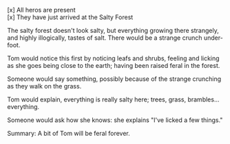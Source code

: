   [x] All heros are present  
  [x] They have just arrived at the Salty Forest
  
  The salty forest doesn't look salty, but everything growing there strangely, and highly illogically, tastes of salt. There would be a strange crunch under-foot.
  
  Tom would notice this first by noticing leafs and shrubs, feeling and licking as she goes being close to the earth; having been raised feral in the forest.
  
  Someone would say something, possibly because of the strange crunching as they walk on the grass.
  
  Tom would explain, everything is really salty here; trees, grass, brambles... everything.
  
  Someone would ask how she knows: she explains "I've licked a few things."
  
  Summary:
  A bit of Tom will be feral forever.
